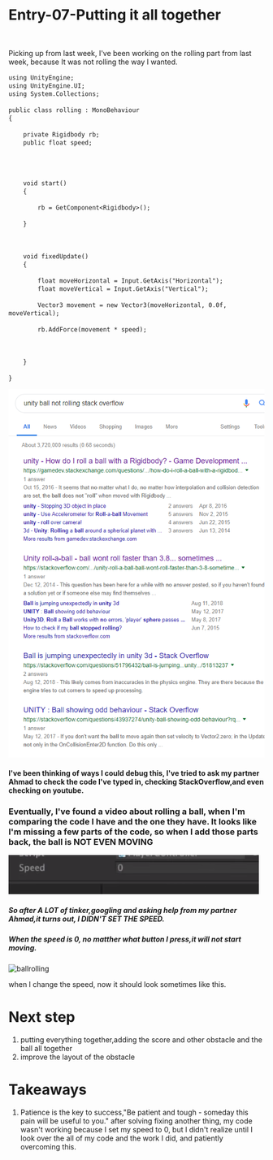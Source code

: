 # Entry-07-Putting it all together
<br>

Picking up from last week, I've been working on the rolling part from last week, because It was not rolling the way I wanted.

```
using UnityEngine;
using UnityEngine.UI;
using System.Collections;

public class rolling : MonoBehaviour
{

    private Rigidbody rb;
    public float speed;




    void start()
    {

        rb = GetComponent<Rigidbody>();

    }



    void fixedUpdate()
    {

        float moveHorizontal = Input.GetAxis("Horizontal");
        float moveVertical = Input.GetAxis("Vertical");

        Vector3 movement = new Vector3(moveHorizontal, 0.0f, moveVertical);

        rb.AddForce(movement * speed);



    }

}
```
<img src="Unitystackoverflow.jpg" alt="StackOverflow" >
<h4>I've been thinking of ways I could debug this, I've tried to ask my partner Ahmad to check the code I've typed in, checking StackOverflow,and even checking on youtube.</h4>
 

<h3>Eventually, I've found a video about rolling a ball, when I'm comparing the code I have and the one they have. It looks like I'm missing a few parts of the code, so when I add those parts back, the ball is <strong>NOT EVEN MOVING</strong></h3>
<img src="speed.jpg" alt="speed" >

<h5>So after A LOT of tinker,googling and asking help from my partner Ahmad,it turns out, <strong>I DIDN'T SET THE SPEED.</strong></h5>
<h5>When the speed is 0, no matther what button I press,it will not start moving.</h5>





<img src="ballrolling.mp4" alt="ballrolling" type="video/mp4">

<p>when I change the speed, now it should look sometimes like this.</p>



<h1>Next step</h1>
<ol>
  <li>putting everything together,adding the score and other obstacle and the ball all together</li>
  <li>improve the layout of the obstacle</li>
</ol>

<h1>Takeaways</h1>
<ol>
  <li> Patience is the key to success,"Be patient and tough - someday this pain will be useful to you." after solving fixing another thing, my code wasn't working because I set my speed to 0, but I didn't realize until I look over the all of my code and the work I did, and patiently overcoming this.</li>
  
</ol>


